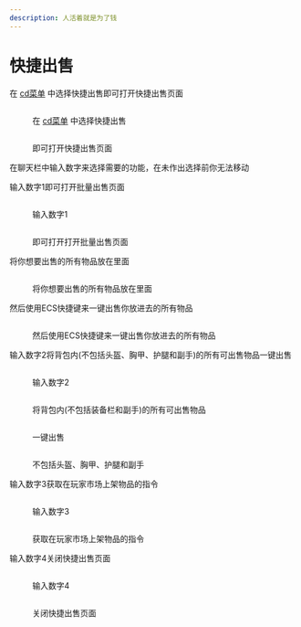 ```yaml
---
description: 人活着就是为了钱
---
```


# 快捷出售

在 [cd菜单](../bi-bei-zhi-ling-cd-cai-dan.md) 中选择快捷出售即可打开快捷出售页面

<figure><img src="../../.gitbook/assets/image (23).png" alt=""><figcaption><p>在 <a href="../bi-bei-zhi-ling-cd-cai-dan.md">cd菜单</a> 中选择快捷出售</p></figcaption></figure>

<figure><img src="../../.gitbook/assets/image (24).png" alt=""><figcaption><p>即可打开快捷出售页面</p></figcaption></figure>

在聊天栏中输入数字来选择需要的功能，在未作出选择前你无法移动

输入数字1即可打开批量出售页面

<figure><img src="../../.gitbook/assets/image.png" alt=""><figcaption><p>输入数字1</p></figcaption></figure>

<figure><img src="../../.gitbook/assets/image (1).png" alt=""><figcaption><p>即可打开打开批量出售页面</p></figcaption></figure>

将你想要出售的所有物品放在里面

<figure><img src="../../.gitbook/assets/image (2).png" alt=""><figcaption><p>将你想要出售的所有物品放在里面</p></figcaption></figure>

然后使用ECS快捷键来一键出售你放进去的所有物品

<figure><img src="../../.gitbook/assets/image (3).png" alt=""><figcaption><p>然后使用ECS快捷键来一键出售你放进去的所有物品</p></figcaption></figure>

输入数字2将背包内(不包括头盔、胸甲、护腿和副手)的所有可出售物品一键出售

<figure><img src="../../.gitbook/assets/image (4).png" alt=""><figcaption><p>输入数字2</p></figcaption></figure>

<figure><img src="../../.gitbook/assets/image (5).png" alt=""><figcaption><p>将背包内(不包括装备栏和副手)的所有可出售物品</p></figcaption></figure>

<figure><img src="../../.gitbook/assets/image (6).png" alt=""><figcaption><p>一键出售</p></figcaption></figure>

<figure><img src="../../.gitbook/assets/image (7).png" alt=""><figcaption><p>不包括头盔、胸甲、护腿和副手</p></figcaption></figure>

输入数字3获取在玩家市场上架物品的指令

<figure><img src="../../.gitbook/assets/image (8).png" alt=""><figcaption><p>输入数字3</p></figcaption></figure>

<figure><img src="../../.gitbook/assets/image (9).png" alt=""><figcaption><p>获取在玩家市场上架物品的指令</p></figcaption></figure>

输入数字4关闭快捷出售页面

<figure><img src="../../.gitbook/assets/image (10).png" alt=""><figcaption><p>输入数字4</p></figcaption></figure>

<figure><img src="../../.gitbook/assets/image (12).png" alt=""><figcaption><p>关闭快捷出售页面</p></figcaption></figure>
